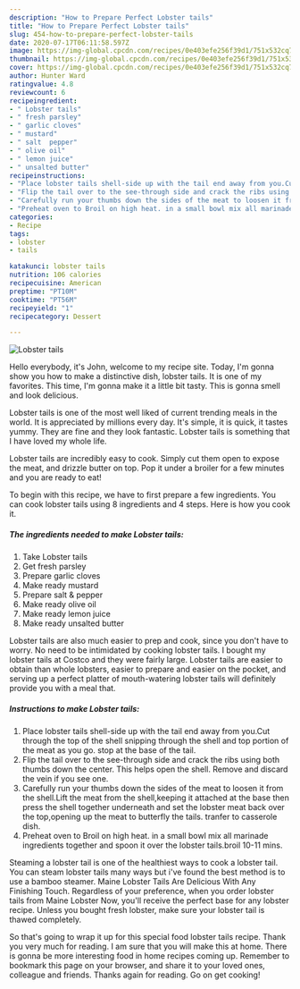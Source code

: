 ```yaml
---
description: "How to Prepare Perfect Lobster tails"
title: "How to Prepare Perfect Lobster tails"
slug: 454-how-to-prepare-perfect-lobster-tails
date: 2020-07-17T06:11:58.597Z
image: https://img-global.cpcdn.com/recipes/0e403efe256f39d1/751x532cq70/lobster-tails-recipe-main-photo.jpg
thumbnail: https://img-global.cpcdn.com/recipes/0e403efe256f39d1/751x532cq70/lobster-tails-recipe-main-photo.jpg
cover: https://img-global.cpcdn.com/recipes/0e403efe256f39d1/751x532cq70/lobster-tails-recipe-main-photo.jpg
author: Hunter Ward
ratingvalue: 4.8
reviewcount: 6
recipeingredient:
- " Lobster tails"
- " fresh parsley"
- " garlic cloves"
- " mustard"
- " salt  pepper"
- " olive oil"
- " lemon juice"
- " unsalted butter"
recipeinstructions:
- "Place lobster tails shell-side up with the tail end away from you.Cut through the top of the shell snipping through the shell and top portion of the meat as you go. stop at the base of the tail."
- "Flip the tail over to the see-through side and crack the ribs using both thumbs down the center. This helps open the shell. Remove and discard the vein if you see one."
- "Carefully run your thumbs down the sides of the meat to loosen it from the shell.Lift the meat from the shell,keeping it attached at the base then press the shell together underneath and set the lobster meat back over the top,opening up the meat to butterfly the tails. tranfer to casserole dish."
- "Preheat oven to Broil on high heat. in a small bowl mix all marinade ingredients together and spoon it over the lobster tails.broil 10-11 mins."
categories:
- Recipe
tags:
- lobster
- tails

katakunci: lobster tails 
nutrition: 106 calories
recipecuisine: American
preptime: "PT10M"
cooktime: "PT56M"
recipeyield: "1"
recipecategory: Dessert

---
```



![Lobster tails](https://img-global.cpcdn.com/recipes/0e403efe256f39d1/751x532cq70/lobster-tails-recipe-main-photo.jpg)

Hello everybody, it's John, welcome to my recipe site. Today, I'm gonna show you how to make a distinctive dish, lobster tails. It is one of my favorites. This time, I'm gonna make it a little bit tasty. This is gonna smell and look delicious.

Lobster tails is one of the most well liked of current trending meals in the world. It is appreciated by millions every day. It's simple, it is quick, it tastes yummy. They are fine and they look fantastic. Lobster tails is something that I have loved my whole life.

Lobster tails are incredibly easy to cook. Simply cut them open to expose the meat, and drizzle butter on top. Pop it under a broiler for a few minutes and you are ready to eat!


To begin with this recipe, we have to first prepare a few ingredients. You can cook lobster tails using 8 ingredients and 4 steps. Here is how you cook it.

<!--inarticleads1-->

##### The ingredients needed to make Lobster tails:

1. Take  Lobster tails
1. Get  fresh parsley
1. Prepare  garlic cloves
1. Make ready  mustard
1. Prepare  salt &amp; pepper
1. Make ready  olive oil
1. Make ready  lemon juice
1. Make ready  unsalted butter


Lobster tails are also much easier to prep and cook, since you don&#39;t have to worry. No need to be intimidated by cooking lobster tails. I bought my lobster tails at Costco and they were fairly large. Lobster tails are easier to obtain than whole lobsters, easier to prepare and easier on the pocket, and serving up a perfect platter of mouth-watering lobster tails will definitely provide you with a meal that. 

<!--inarticleads2-->

##### Instructions to make Lobster tails:

1. Place lobster tails shell-side up with the tail end away from you.Cut through the top of the shell snipping through the shell and top portion of the meat as you go. stop at the base of the tail.
1. Flip the tail over to the see-through side and crack the ribs using both thumbs down the center. This helps open the shell. Remove and discard the vein if you see one.
1. Carefully run your thumbs down the sides of the meat to loosen it from the shell.Lift the meat from the shell,keeping it attached at the base then press the shell together underneath and set the lobster meat back over the top,opening up the meat to butterfly the tails. tranfer to casserole dish.
1. Preheat oven to Broil on high heat. in a small bowl mix all marinade ingredients together and spoon it over the lobster tails.broil 10-11 mins.


Steaming a lobster tail is one of the healthiest ways to cook a lobster tail. You can steam lobster tails many ways but i&#39;ve found the best method is to use a bamboo steamer. Maine Lobster Tails Are Delicious With Any Finishing Touch. Regardless of your preference, when you order lobster tails from Maine Lobster Now, you&#39;ll receive the perfect base for any lobster recipe. Unless you bought fresh lobster, make sure your lobster tail is thawed completely. 

So that's going to wrap it up for this special food lobster tails recipe. Thank you very much for reading. I am sure that you will make this at home. There is gonna be more interesting food in home recipes coming up. Remember to bookmark this page on your browser, and share it to your loved ones, colleague and friends. Thanks again for reading. Go on get cooking!
